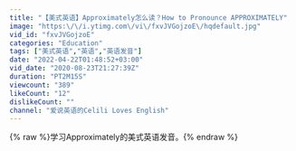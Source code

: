 ```yaml
---
title: "【美式英语】Approximately怎么读？How to Pronounce APPROXIMATELY"
image: "https:\/\/i.ytimg.com\/vi\/fxvJVGojzoE\/hqdefault.jpg"
vid_id: "fxvJVGojzoE"
categories: "Education"
tags: ["美式英语","英语","英语发音"]
date: "2022-04-22T01:48:52+03:00"
vid_date: "2020-08-23T21:27:39Z"
duration: "PT2M15S"
viewcount: "389"
likeCount: "12"
dislikeCount: ""
channel: "爱说英语的Celili Loves English"
---
```

{% raw %}学习Approximately的美式英语发音。{% endraw %}
